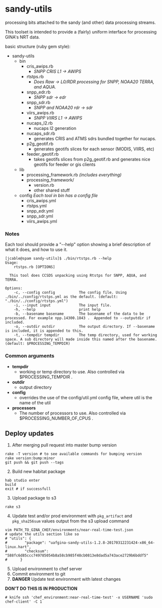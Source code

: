 sandy-utils
===========

processing bits attached to the sandy (and other) data processing streams.

This toolset is intended to provide a (fairly) uniform interface for processing GINA's NRT data.

basic structure (ruby gem style):
* sandy-utils
  * bin
    * cris_awips.rb  
      * _SNPP CRIS L1 -> AWIPS_
    * rtstps.rb		
      * _Does Raw -> L0/RDR processing for SNPP, NOAA20 TERRA, and AQUA._
    * snpp_edr.rb  
      * _SNPP sdr -> edr_
    * snpp_sdr.rb  
      * _SNPP and NOAA20 rdr -> sdr_
    * viirs_awips.rb
      * _SNPP VIIRS L1 -> AWIPS_
    * nucaps_l2.rb  
      * nucaps l2 generation
    * nucaps_sdr.rb 
      * generates CRIS and ATMS sdrs bundled together for nucaps.
    * p2g_geotif.rb
      * generates geotifs slices for each sensor (MODIS, VIIRS, etc)
    * feeder_geotif.rb
      * takes geotifs slices from p2g_geotif.rb and generates nice geotifs for feeder or gis clients
  * lib
    * processing_framework.rb  _(includes everything)_
    * processing_framework/
      * version.rb
      * other shared stuff
  * config  _Each tool in bin has a config file_
    * cris_awips.yml
    * rtstps.yml
    * snpp_edr.yml
    * snpp_sdr.yml
    * viirs_awips.yml


### Notes

Each tool should provide a "--help" option showing a brief description of what it does, and how to use it.
```
[jcable@spam sandy-utils]$ ./bin/rtstps.rb --help
Usage:
    rtstps.rb [OPTIONS]

  This tool does CCSDS unpacking using Rtstps for SNPP, AQUA, and TERRA.

Options:
    -c, --config config           The config file. Using ./bin/../config/rtstps.yml as the default. (default: "./bin/../config/rtstps.yml")
    -i, --input input             The input file.
    -h, --help                    print help
    -b, --basename basename       The basename of the data to be processed. For example npp.14300.1843 .  Appended to --outputdir if included.
    -o, --outdir outdir           The output directory. If --basename is included, it is appended to this.
    -t, --tempdir tempdir         The temp directory, used for working space. A sub directory will made inside this named after the basename. (default: $PROCESSING_TEMPDIR)
```


### Common arguments

  * __tempdir__
    * working or temp directory to use.  Also controlled via $PROCESSING_TEMPDIR .
  * __outdir__
    * output directory
  * __config__
    * overrides the use of the config/util.yml config file, where util is the name of the util
  * __processors__
    * The number of processors to use. Also controlled via $PROCESSING_NUMBER_OF_CPUS .


## Deploy updates

1. After merging pull request into master bump version

  ```
  rake -T version # to see available commands for bumping version
  rake version:bump:minor
  git push && git push --tags
  ```

2. Build new habitat package

  ```
  hab studio enter
  build
  exit # if successfull
  ```

3. Upload package to s3

  ```
  rake s3
  ```

4. Update test and/or prod environment with `pkg_artifact` and `pkg_sha256sum` values output from the s3 upload command

  ```
  vim PATH_TO_GINA_CHEF/environments/near-real-time-test.json
  # update the utils section like so
  # "utils": {
  #        "package": "uafgina-sandy-utils-1.2.8-20170312231424-x86_64-linux.hart",
  #        "checksum": "588fc6d85ccc749785054b8a58cb985f48cb0813e8dad5a743ace2729b6bddf5"
  #      }
  ```

5. Upload environment to chef server
6. Commit environment to git
7. **DANGER** Update test environment with latest changes

  **DON'T DO THIS IS IN PRODUCTION**

  ```
  # knife ssh 'chef_environment:near-real-time-test' -x USERNAME 'sudo chef-client' -C 1
  ```
